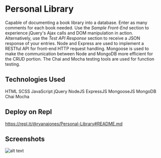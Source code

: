 # Personal Library

Capable of documenting a book library into a database. Enter as many comments for each book needed. Use the *Sample Front-End* section to experience jQuery's Ajax calls and DOM manipulation in action. Alternatively, use the *Test API Response* section to receive a JSON response of your entries. Node and Express are used to implement a RESTful API for front-end HTTP request handling. Mongoose is used to make the communication between Node and MongoDB more efficient for the CRUD portion. The Chai and Mocha testing tools are used for function testing.

## Technologies Used

HTML SCSS JavaScript jQuery NodeJS ExpressJS MongooseJS MongoDB Chai Mocha

## Deploy on Repl

https://repl.it/@ryanajones/Personal-Library#README.md

## Screenshots

![alt text](https://i.imgur.com/BVxrOzb.png)
